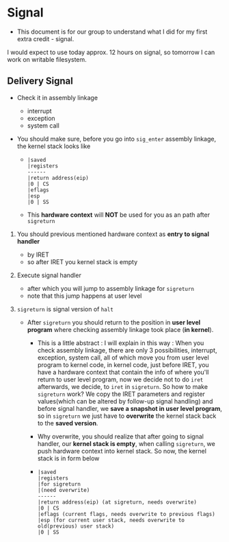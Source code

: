 # Signal

* This document is for our group to understand what I did for my first extra credit - signal.

I would expect to use today approx. 12 hours on signal, so tomorrow I can work on writable filesystem. 

## Delivery Signal

* Check it in assembly linkage 

  * interrupt
  * exception
  * system call

* You should make sure, before you go into `sig_enter` assembly linkage, the kernel stack looks like

  * ```
    |saved
    |registers
    ------
    |return address(eip)
    |0 | CS
    |eflags
    |esp
    |0 | SS
    ```

  * This **hardware context** will **NOT** be used for you as an path after `sigreturn`

1. You should previous mentioned hardware context as **entry to signal handler**

   * by IRET
   * so after IRET you kernel stack is empty

2. Execute signal handler 

   * after which you will jump to assembly linkage for `sigreturn`
   * note that this jump happens at user level 

3. `sigreturn` is signal version of `halt`

   * After `sigreturn` you should return to the position in **user level program** where checking assembly linkage took place (**in kernel**).

     * This is a little abstract : I will explain in this way : When you check assembly linkage, there are only 3 possibilities, interrupt, exception, system call, all of which move you from user level program to kernel code, in kernel code, just before IRET, you have a hardware context that contain the info of where you'll return to user level program, now we decide not to do `iret` afterwards, we decide, to `iret` in `sigreturn`. So how to make `sigreturn` work? We copy the IRET parameters and register values(which can be altered by follow-up signal handling) and before signal handler, we **save a snapshot in user level program**, so in `sigreturn` we just have to **overwrite** the kernel stack back to the **saved version**.

     * Why overwrite, you should realize that after going to signal handler, our **kernel stack is empty**, when calling `sigreturn`, we push hardware context into kernel stack. So now, the kernel stack is in form below

     * ```
       |saved
       |registers
       |for sigreturn
       |(need overwrite)
       ------
       |return address(eip) (at sigreturn, needs overwrite)
       |0 | CS
       |eflags (current flags, needs overwrite to previous flags)
       |esp (for current user stack, needs overwrite to old(previous) user stack)
       |0 | SS
       ```

       
